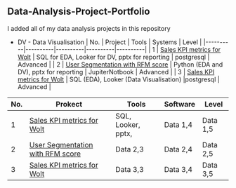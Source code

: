 ## Data-Analysis-Project-Portfolio
I added all of my data analysis projects in this repository
* DV - Data Visualisation
| No. | Project | Tools | Systems | Level |
|----------|----------|----------|----------|----------|
| 1   | [Sales KPI metrics for Wolt](https://github.com/Hannah-Abi/Sales-KPIs---delivery-service) | SQL for EDA, Looker for DV, pptx for reporting  | postgresql | Advanced |
| 2   | [User Segmentation with RFM score](https://github.com/Hannah-Abi/user-segmentation-analysis-Wolt) | Python (EDA and DV), pptx for reporting | JupiterNotbook | Advanced |
| 3   | [Sales KPI metrics for Wolt](https://github.com/Hannah-Abi/Sales-KPIs---delivery-service) | SQL (EDA), Looker (Data Visualisation) |postgresql  | Advanced |


| No. | Prokect | Tools | Software | Level |
|----------|----------|----------|----------|----------|
| 1 | [Sales KPI metrics for Wolt](https://github.com/Hannah-Abi/Sales-KPIs---delivery-service)| SQL, Looker, pptx,  | Data 1,4 | Data 1,5 |
| 2 | [User Segmentation with RFM score](https://github.com/Hannah-Abi/user-segmentation-analysis-Wolt) | Data 2,3 | Data 2,4 | Data 2,5 |
| 3 | [Sales KPI metrics for Wolt](https://github.com/Hannah-Abi/Sales-KPIs---delivery-service) | Data 3,3 | Data 3,4 | Data 3,5 |
